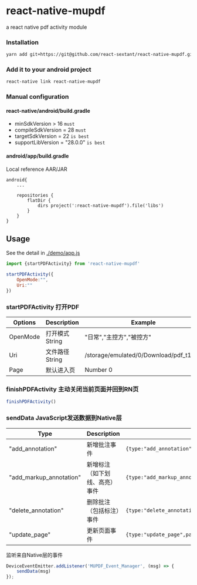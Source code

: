 # react-native-mupdf
a react native pdf activity module

### Installation
```bash
yarn add git+https://git@github.com/react-sextant/react-native-mupdf.git
```

### Add it to your android project
```bash
react-native link react-native-mupdf
```

### Manual configuration
#### react-native/android/build.gradle
 - minSdkVersion > 16 `must`
 - compileSdkVersion = 28 `must`
 - targetSdkVersion = 22    `is best`
 - supportLibVersion = "28.0.0" `is best`

#### android/app/build.gradle
Local reference AAR/JAR
```
android{
    ...
    
    repositories {
        flatDir {
            dirs project(':react-native-mupdf').file('libs')
        }
    }
}
```

## Usage
See the detail in [./demo/app.js](https://github.com/React-Sextant/react-native-mupdf/tree/master/demo/app.js)
```jsx harmony
import {startPDFActivity} from 'react-native-mupdf'

startPDFActivity({
    OpenMode:"",
    Uri:""
})
```

### startPDFActivity 打开PDF

|Options|Description|Example|
|----|----|----|
|OpenMode|打开模式String|"日常","主控方","被控方"||
|Uri|文件路径String|/storage/emulated/0/Download/pdf_t1.pdf|
|Page|默认进入页|Number 0|

### finishPDFActivity 主动关闭当前页面并回到RN页

```jsx harmony
finishPDFActivity()
```

### sendData JavaScript发送数据到Native层

|Type|Description|Example|
|----|----|----|
|"add_annotation"|新增批注事件|`{type:"add_annotation",path:PointF[][],page:0}`|
|"add_markup_annotation"|新增标注（如下划线、高亮）事件|`{type:"add_markup_annotation",path:PointF[],annotation_type:"UNDERLINE",page:0}`|
|"delete_annotation"|删除批注（包括标注）事件|`{type:"delete_annotation", annot_index:-1, page:0}`|
|"update_page"|更新页面事件|`{type:"update_page",page:0}`|

监听来自Native层的事件
```jsx harmony
DeviceEventEmitter.addListener('MUPDF_Event_Manager', (msg) => {
    sendData(msg)
});
```
